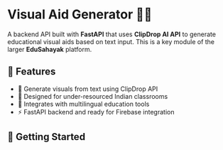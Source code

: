 # Visual Aid Generator 🎨✨

A backend API built with **FastAPI** that uses **ClipDrop AI API** to generate educational visual aids based on text input. This is a key module of the larger **EduSahayak** platform.

## 🌟 Features

- 📸 Generate visuals from text using ClipDrop API
- 🎯 Designed for under-resourced Indian classrooms
- 🧠 Integrates with multilingual education tools
- ⚡ FastAPI backend and ready for Firebase integration

## 🚀 Getting Started
